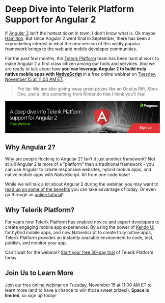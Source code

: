 # Deep Dive into Telerik Platform Support for Angular 2

If [Angular 2](https://angular.io/) isn't the hottest ticket in town, I don't know what is. Ok maybe [Hamilton](http://www.hamiltonbroadway.com/). But since Angular 2 went final in September, there has been a skyrocketing interest in what the new version of this wildly popular framework brings to the web and mobile developer communities.

For the past few months, the [Telerik Platform](http://www.telerik.com/platform) team has been hard at work to make Angular 2 a first class citizen among our tools and services. And we are ready to talk about how **you can leverage Angular 2 to build truly native mobile apps with [NativeScript](https://www.nativescript.org/)** in a free online webinar on [Tuesday, November 15 at 11:00 AM ET](http://www.telerik.com/campaigns/platform/angular-2-support-webinar).

> Pro tip: We are also giving away great prizes like an Oculus Rift, Xbox One, and a little something from Nintendo that I think you'll like!

[![sign up for free webinar](ang2-banner.png)](http://www.telerik.com/campaigns/platform/angular-2-support-webinar)

## Why Angular 2?

Why are people flocking to Angular 2? Isn't it just another framework? Not at all! Angular 2 is more of a "platform" than a traditional framework - you can use Angular to create responsive websites, hybrid mobile apps, and native mobile apps with NativeScript. All from one code base!

While we will talk a lot about Angular 2 during the webinar, you may want to [read up on some of the benefits](https://www.nativescript.org/nativescript-is-how-you-build-native-mobile-apps-with-angular) you can take advantage of today. Or even go through an [online tutorial](https://docs.nativescript.org/tutorial/ng-chapter-0)!

## Why Telerik Platform?

For years now Telerik Platform has enabled novice and expert developers to create engaging mobile app experiences. By using the power of [Kendo UI](http://www.telerik.com/kendo-ui) for hybrid mobile apps, and now NativeScript to create truly native apps, Telerik Platform provides an instantly available environment to code, test, publish, and monitor your app.

Can't wait for the webinar? [Start your free 30-day trial](https://platform.telerik.com/#register) of Telerik Platform today.

## Join Us to Learn More

[Join our free online webinar](http://www.telerik.com/campaigns/platform/angular-2-support-webinar) on Tuesday, November 15 at 11:00 AM ET to learn more (and to have a chance to win those sweet prizes!). **Space is limited**, so sign up today!